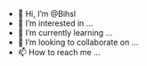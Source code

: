- 👋 Hi, I’m @Bihsl
- 👀 I’m interested in ...
- 🌱 I’m currently learning ...
- 💞️ I’m looking to collaborate on ...
- 📫 How to reach me ...

<!---
Bihsl/Bihsl is a ✨ special ✨ repository because its `README.md` (this file) appears on your GitHub profile.
You can click the Preview link to take a look at your changes.
--->
